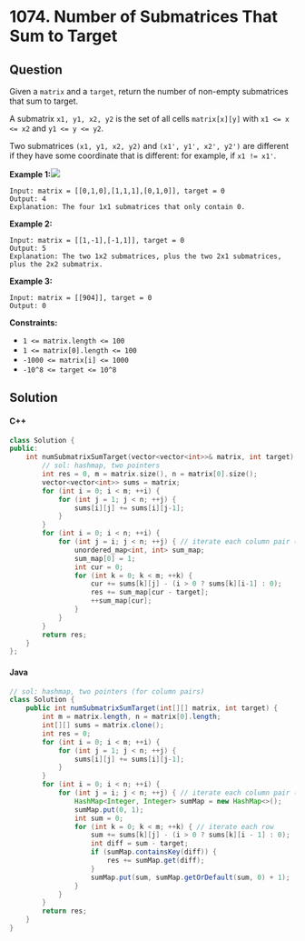 # 1074. Number of Submatrices That Sum to Target

## Question

Given a `matrix` and a `target`, return the number of non-empty submatrices that sum to target.

A submatrix `x1, y1, x2, y2` is the set of all cells `matrix[x][y]` with `x1 <= x <= x2` and `y1 <= y <= y2`.

Two submatrices `(x1, y1, x2, y2)` and `(x1', y1', x2', y2')` are different if they have some coordinate that is different: for example, if `x1 != x1'`.

**Example 1:**![](https://assets.leetcode.com/uploads/2020/09/02/mate1.jpg)

```
Input: matrix = [[0,1,0],[1,1,1],[0,1,0]], target = 0
Output: 4
Explanation: The four 1x1 submatrices that only contain 0.
```

**Example 2:**

```
Input: matrix = [[1,-1],[-1,1]], target = 0
Output: 5
Explanation: The two 1x2 submatrices, plus the two 2x1 submatrices, plus the 2x2 submatrix.
```

**Example 3:**

```
Input: matrix = [[904]], target = 0
Output: 0
```

**Constraints:**

* `1 <= matrix.length <= 100`
* `1 <= matrix[0].length <= 100`
* `-1000 <= matrix[i] <= 1000`
* `-10^8 <= target <= 10^8`

## Solution

#### C++

```cpp
class Solution {
public:
    int numSubmatrixSumTarget(vector<vector<int>>& matrix, int target) {
        // sol: hashmap, two pointers
        int res = 0, m = matrix.size(), n = matrix[0].size();
        vector<vector<int>> sums = matrix;
        for (int i = 0; i < m; ++i) {
            for (int j = 1; j < n; ++j) {
                sums[i][j] += sums[i][j-1];
            }
        }
        for (int i = 0; i < n; ++i) {
            for (int j = i; j < n; ++j) { // iterate each column pair (i, j)
                unordered_map<int, int> sum_map;
                sum_map[0] = 1;
                int cur = 0;
                for (int k = 0; k < m; ++k) {
                    cur += sums[k][j] - (i > 0 ? sums[k][i-1] : 0);
                    res += sum_map[cur - target];
                    ++sum_map[cur];
                }
            }
        }
        return res;
    }
};
```

#### Java

```java
// sol: hashmap, two pointers (for column pairs)
class Solution {
    public int numSubmatrixSumTarget(int[][] matrix, int target) {
        int m = matrix.length, n = matrix[0].length;
        int[][] sums = matrix.clone();
        int res = 0;
        for (int i = 0; i < m; ++i) {
            for (int j = 1; j < n; ++j) {
                sums[i][j] += sums[i][j-1];
            }
        }
        for (int i = 0; i < n; ++i) {
            for (int j = i; j < n; ++j) { // iterate each column pair (i, j)
                HashMap<Integer, Integer> sumMap = new HashMap<>();
                sumMap.put(0, 1);
                int sum = 0;
                for (int k = 0; k < m; ++k) { // iterate each row
                    sum += sums[k][j] - (i > 0 ? sums[k][i - 1] : 0);
                    int diff = sum - target;
                    if (sumMap.containsKey(diff)) {
                        res += sumMap.get(diff);
                    }
                    sumMap.put(sum, sumMap.getOrDefault(sum, 0) + 1);
                }
            }
        }
        return res;
    }
}
```
